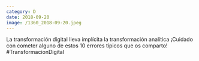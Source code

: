```yaml
--- 
category: D 
date: 2018-09-20 
image: /1360_2018-09-20.jpeg 
--- 
```


La transformación digital lleva implícita la transformación analítica ¡Cuidado con cometer alguno de estos 10 errores típicos que os comparto! #TransformacionDigital